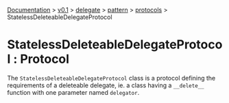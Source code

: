 [Documentation](../../../../documentation.md) >
 [v0.1](../../../version.md) >
  [delegate](../../module.md) >
   [pattern](../module.md) >
    [protocols](/module.md) >
     StatelessDeleteableDelegateProtocol

# StatelessDeleteableDelegateProtocol : Protocol

The `StatelessDeleteableDelegateProtocol` class is a protocol defining the requirements of a deleteable delegate, ie. a class having a `__delete__` function with one parameter named `delegator`.